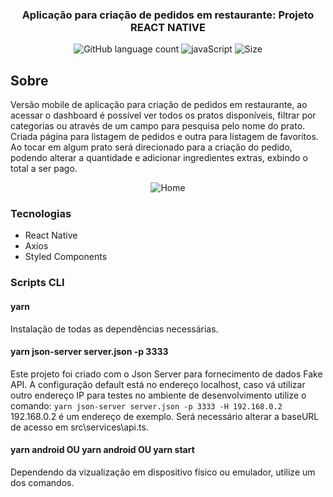 <h3 align="center">
  Aplicação para criação de pedidos em restaurante: Projeto REACT NATIVE
</h3>

<p align="center">
  <img alt="GitHub language count" src="https://img.shields.io/github/languages/count/ejcosta12/studying-react-native-project-restaurant">
  <img alt="javaScript" src="https://img.shields.io/github/languages/top/ejcosta12/studying-react-native-project-restaurant">
  <img alt="Size" src="https://img.shields.io/github/repo-size/ejcosta12/studying-react-native-project-restaurant">
</p>

## Sobre
Versão mobile de aplicação para criação de pedidos em restaurante, ao acessar o dashboard é possível ver todos os pratos disponíveis, filtrar por categorias ou através
de um campo para pesquisa pelo nome do prato. Criada página para listagem de pedidos e outra para listagem de favoritos. Ao tocar em algum prato será direcionado para a criação
do pedido, podendo alterar a quantidade e adicionar ingredientes extras, exbindo o total a ser pago.

<p align="center" >
<img alt="Home" src="https://res.cloudinary.com/dggw1b0tr/image/upload/c_scale,w_236/v1594124067/studying-react-native-project-restaurant/Home_teypzl.png">
</p>

### Tecnologias

- React Native
- Axios
- Styled Components

### Scripts CLI

#### yarn
Instalação de todas as dependências necessárias.

#### yarn json-server server.json -p 3333
Este projeto foi criado com o Json Server para fornecimento de dados Fake API. A configuração default está no endereço localhost, caso vá utilizar outro endereço IP para
testes no ambiente de desenvolvimento utilize o comando:
```yarn json-server server.json -p 3333 -H 192.168.0.2```
192.168.0.2 é um endereço de exemplo. Será necessário alterar a baseURL de acesso em src\services\api.ts.

#### yarn android OU yarn android OU yarn start
Dependendo da vizualização em dispositivo físico ou emulador, utilize um dos comandos.
